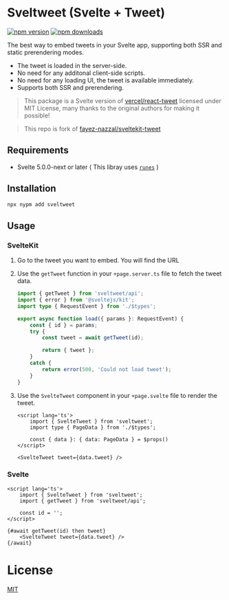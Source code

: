 # Sveltweet (__Svelte + Tweet__)

[![npm version](https://img.shields.io/npm/v/sveltweet?color=yellow)](https://npmjs.com/package/sveltweet)
[![npm downloads](https://img.shields.io/npm/dm/sveltweet?color=yellow)](https://npmjs.com/package/sveltweet)


The best way to embed tweets in your Svelte app, supporting both SSR and static prerendering modes.

- The tweet is loaded in the server-side.
- No need for any additonal client-side scripts.
- No need for any loading UI, the tweet is available immediately.
- Supports both SSR and prerendering.

> This package is a Svelte version of [vercel/react-tweet](https://github.com/vercel/react-tweet) licensed under MIT License, many thanks to the original authors for making it possible!

> This repo is fork of [fayez-nazzal/sveltekit-tweet](https://github.com/fayez-nazzal/sveltekit-tweet)

## Requirements
- Svelte 5.0.0-next or later ( This libray uses [`runes`](https://svelte-5-preview.vercel.app/docs/runes) )

## Installation

```bash
npx nypm add sveltweet
```

## Usage

### SvelteKit
1.  Go to the tweet you want to embed. You will find the URL
2.  Use the `getTweet` function in your `+page.server.ts` file to fetch the tweet data.

    ```ts
    import { getTweet } from 'sveltweet/api';
    import { error } from '@sveltejs/kit';
    import type { RequestEvent } from './$types';

    export async function load({ params }: RequestEvent) {
        const { id } = params;
        try {
            const tweet = await getTweet(id);

            return { tweet };
        }
        catch {
            return error(500, 'Could not load tweet');
        }
    }

    ```

3.  Use the `SvelteTweet` component in your `+page.svelte` file to render the tweet.

    ```svelte
    <script lang='ts'>
    	import { SvelteTweet } from 'sveltweet';
    	import type { PageData } from './$types';

        const { data }: { data: PageData } = $props()
    </script>

    <SvelteTweet tweet={data.tweet} />
    ```

### Svelte

```svelte
<script lang='ts'>
    import { SvelteTweet } from 'sveltweet';
    import { getTweet } from 'sveltweet/api';

    const id = '';
</script>

{#await getTweet(id) then tweet}
    <SvelteTweet tweet={data.tweet} />
{/await}
```

# License
[MIT](./LICENSE)
